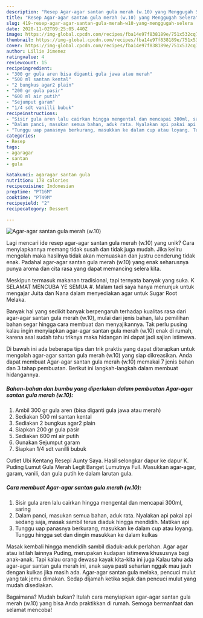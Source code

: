 ```yaml
---
description: "Resep Agar-agar santan gula merah (w.10) yang Menggugah Selera"
title: "Resep Agar-agar santan gula merah (w.10) yang Menggugah Selera"
slug: 419-resep-agar-agar-santan-gula-merah-w10-yang-menggugah-selera
date: 2020-11-02T09:25:05.440Z
image: https://img-global.cpcdn.com/recipes/fba14e97f838189e/751x532cq70/agar-agar-santan-gula-merah-w10-foto-resep-utama.jpg
thumbnail: https://img-global.cpcdn.com/recipes/fba14e97f838189e/751x532cq70/agar-agar-santan-gula-merah-w10-foto-resep-utama.jpg
cover: https://img-global.cpcdn.com/recipes/fba14e97f838189e/751x532cq70/agar-agar-santan-gula-merah-w10-foto-resep-utama.jpg
author: Lillie Jimenez
ratingvalue: 4
reviewcount: 15
recipeingredient:
- "300 gr gula aren bisa diganti gula jawa atau merah"
- "500 ml santan kental"
- "2 bungkus agar2 plain"
- "200 gr gula pasir"
- "600 ml air putih"
- "Sejumput garam"
- "1/4 sdt vanilli bubuk"
recipeinstructions:
- "Sisir gula aren lalu cairkan hingga mengental dan mencapai 300ml, saring"
- "Dalam panci, masukan semua bahan, aduk rata. Nyalakan api pakai api sedang saja, masak sambil terus diaduk hingga mendidih. Matikan api"
- "Tunggu uap panasnya berkurang, masukkan ke dalam cup atau loyang. Tunggu hingga set dan dingin masukkan ke dalam kulkas"
categories:
- Resep
tags:
- agaragar
- santan
- gula

katakunci: agaragar santan gula 
nutrition: 178 calories
recipecuisine: Indonesian
preptime: "PT16M"
cooktime: "PT49M"
recipeyield: "2"
recipecategory: Dessert

---
```



![Agar-agar santan gula merah (w.10)](https://img-global.cpcdn.com/recipes/fba14e97f838189e/751x532cq70/agar-agar-santan-gula-merah-w10-foto-resep-utama.jpg)

Lagi mencari ide resep agar-agar santan gula merah (w.10) yang unik? Cara menyiapkannya memang tidak susah dan tidak juga mudah. Jika keliru mengolah maka hasilnya tidak akan memuaskan dan justru cenderung tidak enak. Padahal agar-agar santan gula merah (w.10) yang enak seharusnya punya aroma dan cita rasa yang dapat memancing selera kita.

Meskipun termasuk makanan tradisional, tapi ternyata banyak yang suka. K SELAMAT MENCUBA YE SEMUA #. Malam tadi saya hanya menunjuk untuk mengajar Juita dan Nana dalam menyediakan agar untuk Sugar Root Melaka.

Banyak hal yang sedikit banyak berpengaruh terhadap kualitas rasa dari agar-agar santan gula merah (w.10), mulai dari jenis bahan, lalu pemilihan bahan segar hingga cara membuat dan menyajikannya. Tak perlu pusing kalau ingin menyiapkan agar-agar santan gula merah (w.10) enak di rumah, karena asal sudah tahu triknya maka hidangan ini dapat jadi sajian istimewa.


Di bawah ini ada beberapa tips dan trik praktis yang dapat diterapkan untuk mengolah agar-agar santan gula merah (w.10) yang siap dikreasikan. Anda dapat membuat Agar-agar santan gula merah (w.10) memakai 7 jenis bahan dan 3 tahap pembuatan. Berikut ini langkah-langkah dalam membuat hidangannya.

<!--inarticleads1-->

##### Bahan-bahan dan bumbu yang diperlukan dalam pembuatan Agar-agar santan gula merah (w.10):

1. Ambil 300 gr gula aren (bisa diganti gula jawa atau merah)
1. Sediakan 500 ml santan kental
1. Sediakan 2 bungkus agar2 plain
1. Siapkan 200 gr gula pasir
1. Sediakan 600 ml air putih
1. Gunakan Sejumput garam
1. Siapkan 1/4 sdt vanilli bubuk


Cutlet Ubi Kentang Resepi Aunty Saya. Hasil selongkar dapur ke dapur K. Puding Lumut Gula Merah Legit Banget Lumutnya Full. Masukkan agar-agar, garam, vanili, dan gula putih ke dalam larutan gula. 

<!--inarticleads2-->

##### Cara membuat Agar-agar santan gula merah (w.10):

1. Sisir gula aren lalu cairkan hingga mengental dan mencapai 300ml, saring
1. Dalam panci, masukan semua bahan, aduk rata. Nyalakan api pakai api sedang saja, masak sambil terus diaduk hingga mendidih. Matikan api
1. Tunggu uap panasnya berkurang, masukkan ke dalam cup atau loyang. Tunggu hingga set dan dingin masukkan ke dalam kulkas


Masak kembali hingga mendidih sambil diaduk-aduk perlahan. Agar agar atau istilah lainnya Puding, merupakan kudapan istimewa khususnya bagi anak-anak. Tapi kalau orang dewasa kayak kita-kita ini juga Kalau tahu ada agar-agar santan gula merah ini, anak saya pasti seharian nggak mau jauh dengan kulkas jika masih ada. Agar-agar santan gula melaka, pencuci mulut yang tak jemu dimakan. Sedap dijamah ketika sejuk dan pencuci mulut yang mudah disediakan. 

Bagaimana? Mudah bukan? Itulah cara menyiapkan agar-agar santan gula merah (w.10) yang bisa Anda praktikkan di rumah. Semoga bermanfaat dan selamat mencoba!
